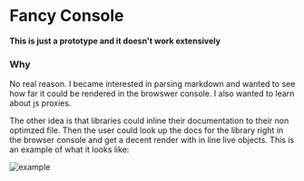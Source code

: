 # Fancy Console

**This is just a prototype and it doesn't work extensively**

### Why

No real reason.  I became interested in parsing markdown and wanted to see how far it could be rendered in the browswer console.  I also wanted to learn about js proxies.

The other idea is that libraries could inline their documentation to their non optimzed file.  Then the user could look up the docs for the library right in the browser console and get a decent render with in line live objects.  This is an example of what it looks like: 

![example](https://cdn.kyleparisi.com/fancyConsole/Screenshot%202016-07-09%2018.59.06.png)
